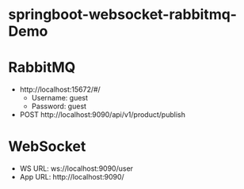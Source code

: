 # springboot-websocket-rabbitmq-Demo

# RabbitMQ
- http://localhost:15672/#/
	- Username: guest <br>
	- Password: guest
- POST http://localhost:9090/api/v1/product/publish

# WebSocket
- WS URL: ws://localhost:9090/user
- App URL: http://localhost:9090/

